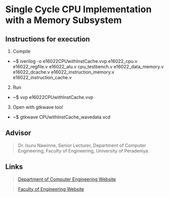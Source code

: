 # Single Cycle CPU Implementation with a Memory Subsystem

## Instructions for execution

1. Compile

* ~$ iverilog -o e16022CPUwithInstCache.vvp e16022_cpu.v e16022_regfile.v e16022_alu.v cpu_testbench.v e16022_data_memory.v e16022_dcache.v e16022_instruction_memory.v e16022_instruction_cache.v

2. Run

* ~$ vvp e16022CPUwithInstCache.vvp

3. Open with gtkwave tool

* ~$ gtkwave CPUwithInstCache_wavedata.vcd

## Advisor
> Dr. Isuru Nawinne,
> Senior Lecturer,
> Department of Computer Engineering,
> Faculty of Engineering,
> University of Peradeniya.

## Links
> [Department of Computer Engineering Website](http://www.ce.pdn.ac.lk/ "http://www.ce.pdn.ac.lk/")

> [Faculty of Engineering Website](https://eng.pdn.ac.lk/ "https://eng.pdn.ac.lk/")
